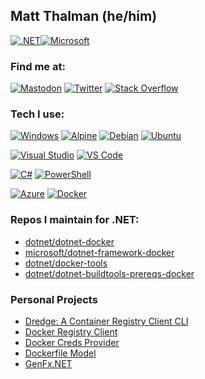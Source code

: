 ## Matt Thalman (he/him)

[![.NET](https://img.shields.io/badge/-principal%20software%20engineer-512BD4?style=for-the-badge&logo=.net&logoColor=white)](https://dot.net/)[![Microsoft](https://img.shields.io/badge/-Microsoft-5E5E5E?style=for-the-badge&logo=microsoft)](https://www.microsoft.com)

### Find me at:

[![Mastodon](http://img.shields.io/badge/-Mastodon-white?style=for-the-badge&logo=mastodon&logoColor=6364FF)](https://hachyderm.io/@tman)
[![Twitter](http://img.shields.io/badge/-Twitter-white?style=for-the-badge&logo=twitter&logoColor=1DA1F2)](https://twitter.com/matt_tman)
[![Stack Overflow](http://img.shields.io/badge/-Stack%20Overflow-white?style=for-the-badge&logo=stackoverflow&logoColor=F58025)](https://stackoverflow.com/users/3174766/matt-thalman)

### Tech I use:

[![Windows](http://img.shields.io/badge/-Windows-white?style=for-the-badge&logo=windows&logoColor=0078D6)](https://www.microsoft.com/windows)
[![Alpine](http://img.shields.io/badge/-Alpine-white?style=for-the-badge&logo=alpinelinux&logoColor=0D597F)](https://alpinelinux.org)
[![Debian](http://img.shields.io/badge/-Debian-white?style=for-the-badge&logo=debian&logoColor=A81D33)](https://www.debian.org)
[![Ubuntu](http://img.shields.io/badge/-Ubuntu-white?style=for-the-badge&logo=ubuntu&logoColor=E95420)](https://ubuntu.com)

[![Visual Studio](http://img.shields.io/badge/-Visual%20Studio-white?style=for-the-badge&logo=visualstudio&logoColor=5C2D91)](https://visualstudio.microsoft.com)
[![VS Code](http://img.shields.io/badge/-VS%20Code-white?style=for-the-badge&logo=visualstudiocode&logoColor=007ACC)](https://code.visualstudio.com)

[![C#](http://img.shields.io/badge/-C%23-white?style=for-the-badge&logo=csharp&logoColor=239120)](https://dotnet.microsoft.com/languages/csharp)
[![PowerShell](http://img.shields.io/badge/-PowerShell-white?style=for-the-badge&logo=powershell&logoColor=5391FE)](https://learn.microsoft.com/powershell)

[![Azure](http://img.shields.io/badge/-Azure-white?style=for-the-badge&logo=microsoftazure&logoColor=0078D4)](https://azure.microsoft.com)
[![Docker](http://img.shields.io/badge/-Docker-white?style=for-the-badge&logo=docker&logoColor=2496ED)](https://www.docker.com)

### Repos I maintain for .NET:

* [dotnet/dotnet-docker](https://github.com/dotnet/dotnet-docker)
* [microsoft/dotnet-framework-docker](https://github.com/microsoft/dotnet-framework-docker)
* [dotnet/docker-tools](https://github.com/dotnet/docker-tools)
* [dotnet/dotnet-buildtools-prereqs-docker](https://github.com/dotnet/dotnet-buildtools-prereqs-docker)

### Personal Projects

* [Dredge: A Container Registry Client CLI](https://github.com/mthalman/dredge)
* [Docker Registry Client](https://github.com/mthalman/DockerRegistryClient)
* [Docker Creds Provider](https://github.com/mthalman/docker-creds-provider)
* [Dockerfile Model](https://github.com/mthalman/DockerfileModel)
* [GenFx.NET](https://github.com/mthalman/GenFx.NET)

